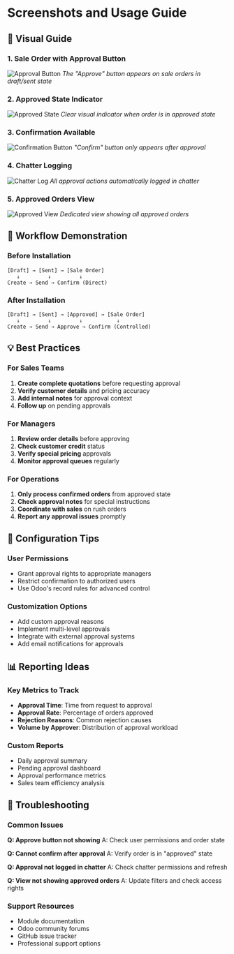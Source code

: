 # Screenshots and Usage Guide

## 📸 Visual Guide

### 1. Sale Order with Approval Button
![Approval Button](screenshot_approval_button.png)
*The "Approve" button appears on sale orders in draft/sent state*

### 2. Approved State Indicator
![Approved State](screenshot_approved_state.png)
*Clear visual indicator when order is in approved state*

### 3. Confirmation Available
![Confirmation Button](screenshot_confirm_button.png)
*"Confirm" button only appears after approval*

### 4. Chatter Logging
![Chatter Log](screenshot_chatter.png)
*All approval actions automatically logged in chatter*

### 5. Approved Orders View
![Approved View](screenshot_approved_view.png)
*Dedicated view showing all approved orders*

## 🎯 Workflow Demonstration

### Before Installation
```
[Draft] → [Sent] → [Sale Order]
   ↓         ↓         ↓
Create → Send → Confirm (Direct)
```

### After Installation
```
[Draft] → [Sent] → [Approved] → [Sale Order]
   ↓         ↓         ↓           ↓
Create → Send → Approve → Confirm (Controlled)
```

## 💡 Best Practices

### For Sales Teams
1. **Create complete quotations** before requesting approval
2. **Verify customer details** and pricing accuracy
3. **Add internal notes** for approval context
4. **Follow up** on pending approvals

### For Managers
1. **Review order details** before approving
2. **Check customer credit** status
3. **Verify special pricing** approvals
4. **Monitor approval queues** regularly

### For Operations
1. **Only process confirmed orders** from approved state
2. **Check approval notes** for special instructions
3. **Coordinate with sales** on rush orders
4. **Report any approval issues** promptly

## 🔧 Configuration Tips

### User Permissions
- Grant approval rights to appropriate managers
- Restrict confirmation to authorized users
- Use Odoo's record rules for advanced control

### Customization Options
- Add custom approval reasons
- Implement multi-level approvals
- Integrate with external approval systems
- Add email notifications for approvals

## 📊 Reporting Ideas

### Key Metrics to Track
- **Approval Time**: Time from request to approval
- **Approval Rate**: Percentage of orders approved
- **Rejection Reasons**: Common rejection causes
- **Volume by Approver**: Distribution of approval workload

### Custom Reports
- Daily approval summary
- Pending approval dashboard
- Approval performance metrics
- Sales team efficiency analysis

## 🚨 Troubleshooting

### Common Issues

**Q: Approve button not showing**
A: Check user permissions and order state

**Q: Cannot confirm after approval**
A: Verify order is in "approved" state

**Q: Approval not logged in chatter**
A: Check chatter permissions and refresh

**Q: View not showing approved orders**
A: Update filters and check access rights

### Support Resources
- Module documentation
- Odoo community forums
- GitHub issue tracker
- Professional support options
